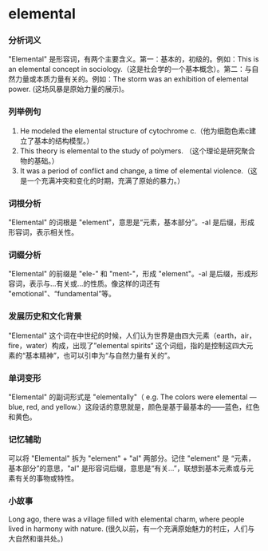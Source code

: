 # elemental

### 分析词义

  

"Elemental" 是形容词，有两个主要含义。第一：基本的，初级的。例如：This is an elemental concept in sociology.（这是社会学的一个基本概念）。第二：与自然力量或本质力量有关的。例如：The storm was an exhibition of elemental power. (这场风暴是原始力量的展示)。

  

### 列举例句

  

1.  He modeled the elemental structure of cytochrome c.（他为细胞色素c建立了基本的结构模型。）
2.  This theory is elemental to the study of polymers. （这个理论是研究聚合物的基础。）
3.  It was a period of conflict and change, a time of elemental violence.（这是一个充满冲突和变化的时期，充满了原始的暴力。）

  

### 词根分析

  

"Elemental" 的词根是 "element"，意思是“元素，基本部分”。-al 是后缀，形成形容词，表示相关性。

  

### 词缀分析

  

"Elemental" 的前缀是 "ele-" 和 "ment-"，形成 "element"。-al 是后缀，形成形容词，表示与...有关或...的性质。像这样的词还有 "emotional"、“fundamental”等。

  

### 发展历史和文化背景

  

"Elemental" 这个词在中世纪的时候，人们认为世界是由四大元素（earth，air，fire，water）构成，出现了”elemental spirits“ 这个词组，指的是控制这四大元素的“基本精神”，也可以引申为“与自然力量有关的”。

  

### 单词变形

  

"Elemental" 的副词形式是 "elementally"（ e.g. The colors were elemental — blue, red, and yellow.）这段话的意思就是，颜色是基于最基本的——蓝色，红色和黄色。

  

### 记忆辅助

  

可以将 "Elemental" 拆为 "element" + "al" 两部分。记住 "element" 是 “元素，基本部分”的意思，"al" 是形容词后缀，意思是“有关…”，联想到基本元素或与元素有关的事物或特性。

  

### 小故事

  

Long ago, there was a village filled with elemental charm, where people lived in harmony with nature. (很久以前，有一个充满原始魅力的村庄，人们与大自然和谐共处。)
